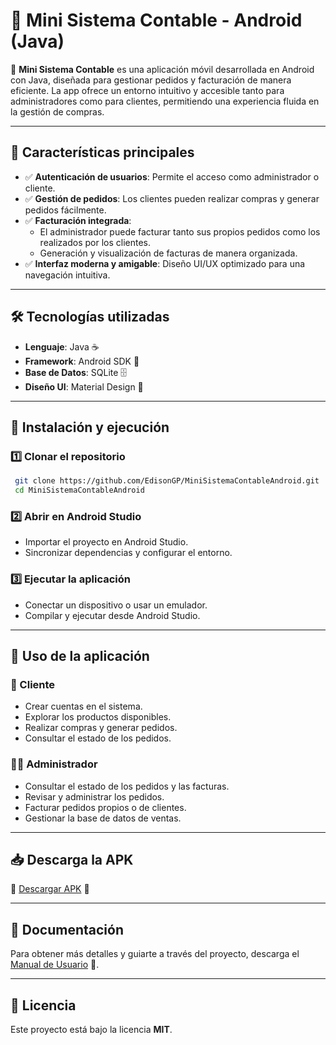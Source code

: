 # 📱 Mini Sistema Contable - Android (Java)

🚀 **Mini Sistema Contable** es una aplicación móvil desarrollada en Android con Java, diseñada para gestionar pedidos y facturación de manera eficiente. La app ofrece un entorno intuitivo y accesible tanto para administradores como para clientes, permitiendo una experiencia fluida en la gestión de compras.

---

## 🌟 Características principales

- ✅ **Autenticación de usuarios**: Permite el acceso como administrador o cliente.
- ✅ **Gestión de pedidos**: Los clientes pueden realizar compras y generar pedidos fácilmente.
- ✅ **Facturación integrada**:  
  - El administrador puede facturar tanto sus propios pedidos como los realizados por los clientes.  
  - Generación y visualización de facturas de manera organizada.  
- ✅ **Interfaz moderna y amigable**: Diseño UI/UX optimizado para una navegación intuitiva.

---

## 🛠 Tecnologías utilizadas

- **Lenguaje**: Java ☕  
- **Framework**: Android SDK 📱  
- **Base de Datos**: SQLite 🗄️  
- **Diseño UI**: Material Design 🎨  

---

## 🚀 Instalación y ejecución

### 1️⃣ Clonar el repositorio
```bash
 git clone https://github.com/EdisonGP/MiniSistemaContableAndroid.git
 cd MiniSistemaContableAndroid
```

### 2️⃣ Abrir en Android Studio
- Importar el proyecto en Android Studio.
- Sincronizar dependencias y configurar el entorno.

### 3️⃣ Ejecutar la aplicación
- Conectar un dispositivo o usar un emulador.
- Compilar y ejecutar desde Android Studio.

---

## 📌 Uso de la aplicación

### 👤 Cliente
- Crear cuentas en el sistema.
- Explorar los productos disponibles.
- Realizar compras y generar pedidos.
- Consultar el estado de los pedidos.

### 👨‍💼 Administrador
- Consultar el estado de los pedidos y las facturas.
- Revisar y administrar los pedidos.
- Facturar pedidos propios o de clientes.
- Gestionar la base de datos de ventas.

---

## 📥 Descarga la APK

🔗 [Descargar APK](public/app-debug.apk) 📲

---

## 📜 Documentación

Para obtener más detalles y guiarte a través del proyecto, descarga el [Manual de Usuario](public/Guaichico_Informe_Sistema_Pedidos-49-73.pdf) 📄.

---

## 📜 Licencia

Este proyecto está bajo la licencia **MIT**.



